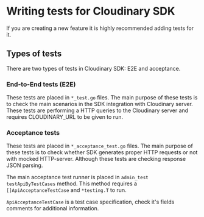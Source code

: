 # Writing tests for Cloudinary SDK

If you are creating a new feature it is highly recommended adding tests for it.

## Types of tests
There are two types of tests in Cloudinary SDK: E2E and acceptance.
### End-to-End tests (E2E)
These tests are placed in `*_test.go` files.
The main purpose of these tests is to check the main scenarios in the SDK integration with Cloudinary server.
These tests are performing a HTTP queries to the Cloudinary server and requires CLOUDINARY_URL to be given to run.

### Acceptance tests
These tests are placed in `*_acceptance_test.go` files.
The main purpose of these tests is to check whether SDK generates proper HTTP requests or not with mocked HTTP-server.
Although these tests are checking response JSON parsing.

The main acceptance test runner is placed in `admin_test` `testApiByTestCases` method.
This method requires a `[]ApiAcceptanceTestCase` and `*testing.T` to run.

`ApiAcceptanceTestCase` is a test case specification, check it's fields comments for additional information.